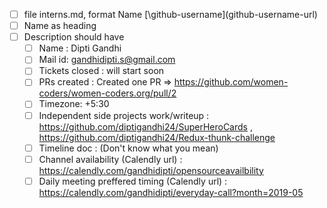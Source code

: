 - [ ] file interns.md, format Name [\github-username\]\(github-username-url\)
- [ ] Name as heading
- [ ] Description should have
     - [ ] Name : Dipti Gandhi
     - [ ] Mail id: gandhidipti.s@gmail.com
     - [ ] Tickets closed : will start soon
     - [ ] PRs created : Created one PR => https://github.com/women-coders/women-coders.org/pull/2
     - [ ] Timezone: +5:30
     - [ ] Independent side projects work/writeup : https://github.com/diptigandhi24/SuperHeroCards , https://github.com/diptigandhi24/Redux-thunk-challenge
     - [ ] Timeline doc : (Don't know what you mean)
     - [ ] Channel availability (Calendly url) : https://calendly.com/gandhidipti/opensourceavailbility
     - [ ] Daily meeting preffered timing (Calendly url) : https://calendly.com/gandhidipti/everyday-call?month=2019-05
